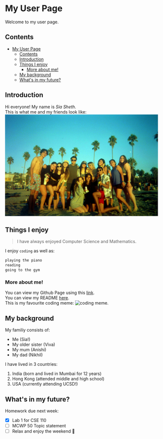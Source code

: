 # My User Page
Welcome to my user page.

## Contents
- [My User Page](#my-user-page)
  - [Contents](#contents)
  - [Introduction](#introduction)
  - [Things I enjoy](#things-i-enjoy)
    - [More about me!](#more-about-me)
  - [My background](#my-background)
  - [What's in my future?](#whats-in-my-future)

## Introduction
Hi everyone! My name is *Sia Sheth*.\
This is what me and my friends look like:
![me n friends](/9.jpg)

## Things I enjoy 
> I have always enjoyed Computer Science and Mathematics.

I enjoy `coding` as well as:
```
playing the piano
reading
going to the gym
```

### More about me!
You can view my Github Page using this [link](https://github.com/siasheth).\
You can view my README [here](README.md).\
This is my favourite coding meme:
![coding meme](https://interestingengineering.com/_next/image?url=https%3A%2F%2Fd2kspx2x29brck.cloudfront.net%2F1200x675%2Ffilters%3Aformat(webp)%2Fimg%2Fiea%2FyrwQvLJbON%2Fprogrammer-memes.jpg&w=3840&q=75).

## My background
My familiy consists of:
- Me (Sia!)
- My older sister (Viva)
- My mum (Anishi)
- My dad (Nikhil)

I have lived in 3 countries:
1. India (born and lived in Mumbai for 12 years)
2. Hong Kong (attended middle and high school)
3. USA (currently attending UCSD!)

## What's in my future?
Homework due next week:
- [x] Lab 1 for CSE 110
- [ ] MCWP 50 Topic statement
- [ ] Relax and enjoy the weekend :tada: